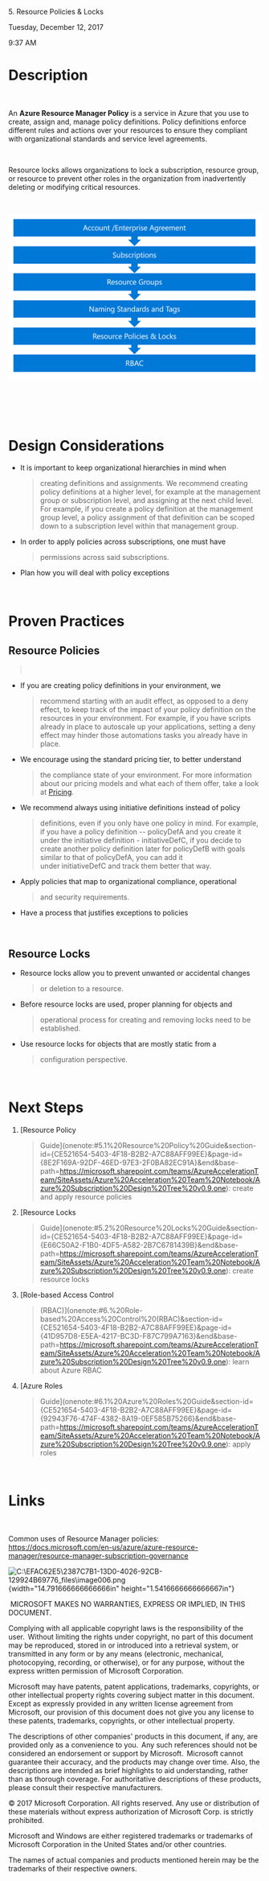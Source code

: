 5\. Resource Policies & Locks

Tuesday, December 12, 2017

9:37 AM

Description
===========

 

An **Azure Resource Manager Policy** is a service in Azure that you use
to create, assign and, manage policy definitions. Policy definitions
enforce different rules and actions over your resources to ensure they
compliant with organizational standards and service level agreements.

 

Resource locks allows organizations to lock a subscription, resource
group, or resource to prevent other roles in the organization from
inadvertently deleting or modifying critical resources.

 

![Enrollment and Subscription](./enrollment-subcriptions-model.png)

 
=

Design Considerations
=====================

-   It is important to keep organizational hierarchies in mind when
    > creating definitions and assignments. We recommend creating policy
    > definitions at a higher level, for example at the management group
    > or subscription level, and assigning at the next child level. For
    > example, if you create a policy definition at the management group
    > level, a policy assignment of that definition can be scoped down
    > to a subscription level within that management group. 

-   In order to apply policies across subscriptions, one must have
    > permissions across said subscriptions.

-   Plan how you will deal with policy exceptions

 

Proven Practices
================

Resource Policies
-----------------

>  

-   If you are creating policy definitions in your environment, we
    > recommend starting with an audit effect, as opposed to a deny
    > effect, to keep track of the impact of your policy definition on
    > the resources in your environment. For example, if you have
    > scripts already in place to autoscale up your applications,
    > setting a deny effect may hinder those automations tasks you
    > already have in place.  

-   We encourage using the standard pricing tier, to better understand
    > the compliance state of your environment. For more information
    > about our pricing models and what each of them offer, take a look
    > at [Pricing](https://azure.microsoft.com/pricing/details/azure-policy).  

-   We recommend always using initiative definitions instead of policy
    > definitions, even if you only have one policy in mind. For
    > example, if you have a policy definition -- policyDefA and you
    > create it under the initiative definition - initiativeDefC, if you
    > decide to create another policy definition later
    > for policyDefB with goals similar to that of policyDefA, you can
    > add it under initiativeDefC and track them better that way.

-   Apply policies that map to organizational compliance, operational
    > and security requirements.

-   Have a process that justifies exceptions to policies

 

Resource Locks
--------------

-   Resource locks allow you to prevent unwanted or accidental changes
    > or deletion to a resource.

-   Before resource locks are used, proper planning for objects and
    > operational process for creating and removing locks need to be
    > established.

-   Use resource locks for objects that are mostly static from a
    > configuration perspective.

 

Next Steps
==========

1.  [Resource Policy
    > Guide](onenote:#5.1%20Resource%20Policy%20Guide&section-id={CE521654-5403-4F18-B2B2-A7C88AFF99EE}&page-id={8E2F169A-92DF-46ED-97E3-2F0BA82EC91A}&end&base-path=https://microsoft.sharepoint.com/teams/AzureAccelerationTeam/SiteAssets/Azure%20Acceleration%20Team%20Notebook/Azure%20Subscription%20Design%20Tree%20v0.9.one):
    > create and apply resource policies

2.  [Resource Locks
    > Guide](onenote:#5.2%20Resource%20Locks%20Guide&section-id={CE521654-5403-4F18-B2B2-A7C88AFF99EE}&page-id={E66C50A2-F1B0-4DF5-A582-2B7C6781439B}&end&base-path=https://microsoft.sharepoint.com/teams/AzureAccelerationTeam/SiteAssets/Azure%20Acceleration%20Team%20Notebook/Azure%20Subscription%20Design%20Tree%20v0.9.one):
    > create resource locks

3.  [Role-based Access Control
    > (RBAC)](onenote:#6.%20Role-based%20Access%20Control%20(RBAC)&section-id={CE521654-5403-4F18-B2B2-A7C88AFF99EE}&page-id={41D957D8-E5EA-4217-BC3D-F87C799A7163}&end&base-path=https://microsoft.sharepoint.com/teams/AzureAccelerationTeam/SiteAssets/Azure%20Acceleration%20Team%20Notebook/Azure%20Subscription%20Design%20Tree%20v0.9.one):
    > learn about Azure RBAC

4.  [Azure Roles
    > Guide](onenote:#6.1%20Azure%20Roles%20Guide&section-id={CE521654-5403-4F18-B2B2-A7C88AFF99EE}&page-id={92943F76-474F-4382-8A19-0EF585B75266}&end&base-path=https://microsoft.sharepoint.com/teams/AzureAccelerationTeam/SiteAssets/Azure%20Acceleration%20Team%20Notebook/Azure%20Subscription%20Design%20Tree%20v0.9.one):
    > apply roles

 

Links
=====

 

Common uses of Resource Manager policies:
<https://docs.microsoft.com/en-us/azure/azure-resource-manager/resource-manager-subscription-governance>

![C:\\EFAC62E5\\2387C7B1-13D0-4026-92CB-129924B69776\_files\\image006.png](media/image6.png){width="14.791666666666666in"
height="1.5416666666666667in"}

 MICROSOFT MAKES NO WARRANTIES, EXPRESS OR IMPLIED, IN THIS DOCUMENT.  

Complying with all applicable copyright laws is the responsibility of
the user.  Without limiting the rights under copyright, no part of this
document may be reproduced, stored in or introduced into a retrieval
system, or transmitted in any form or by any means (electronic,
mechanical, photocopying, recording, or otherwise), or for any purpose,
without the express written permission of Microsoft Corporation.  

Microsoft may have patents, patent applications, trademarks, copyrights,
or other intellectual property rights covering subject matter in this
document.  Except as expressly provided in any written license agreement
from Microsoft, our provision of this document does not give you any
license to these patents, trademarks, copyrights, or other intellectual
property.  

The descriptions of other companies' products in this document, if any,
are provided only as a convenience to you.  Any such references should
not be considered an endorsement or support by Microsoft.  Microsoft
cannot guarantee their accuracy, and the products may change over time.
Also, the descriptions are intended as brief highlights to aid
understanding, rather than as thorough coverage. For authoritative
descriptions of these products, please consult their respective
manufacturers. 

© 2017 Microsoft Corporation. All rights reserved. Any use or
distribution of these materials without express authorization of
Microsoft Corp. is strictly prohibited. 

Microsoft and Windows are either registered trademarks or trademarks of
Microsoft Corporation in the United States and/or other countries. 

The names of actual companies and products mentioned herein may be the
trademarks of their respective owners. 